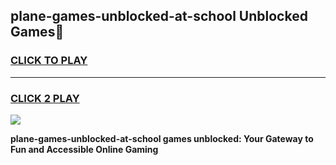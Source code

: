 
## plane-games-unblocked-at-school Unblocked Games👋
<h3>
<a href="https://news.freeplayer.one?title=plane-games-unblocked-at-school&ref=16F">CLICK TO PLAY</a></h3>
<hr>

<h3>
<a href="https://news.freeplayer.one?title=plane-games-unblocked-at-school&ref=16F">CLICK 2 PLAY</a>
  
</h3>

<a href="https://news.freeplayer.one?title=plane-games-unblocked-at-school&ref=16F/"><img src="https://clearcache.store/games.png"></a>


**plane-games-unblocked-at-school games unblocked: Your Gateway to Fun and Accessible Online Gaming**
